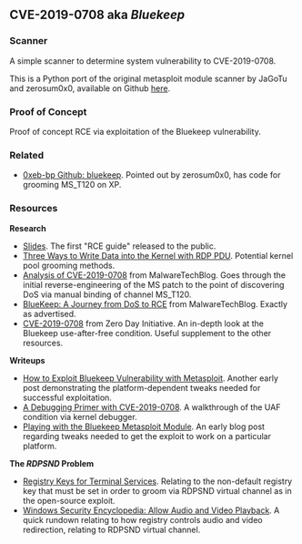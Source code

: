 ## CVE-2019-0708 aka _Bluekeep_

### Scanner

A simple scanner to determine system vulnerability to CVE-2019-0708.

This is a Python port of the original metasploit module scanner by JaGoTu and zerosum0x0, available on Github [here](https://github.com/zerosum0x0/CVE-2019-0708).

### Proof of Concept

Proof of concept RCE via exploitation of the Bluekeep vulnerability.

### Related

- [0xeb-bp Github: bluekeep](https://github.com/0xeb-bp/bluekeep). Pointed out by zerosum0x0, has code for grooming MS_T120 on XP.

### Resources

**Research**

- [Slides](./resources/Slides.pdf). The first "RCE guide" released to the public. 
- [Three Ways to Write Data into the Kernel with RDP PDU](https://unit42.paloaltonetworks.com/exploitation-of-windows-cve-2019-0708-bluekeep-three-ways-to-write-data-into-the-kernel-with-rdp-pdu/). Potential kernel pool grooming methods.
- [Analysis of CVE-2019-0708](https://www.malwaretech.com/2019/05/analysis-of-cve-2019-0708-bluekeep.html) from MalwareTechBlog. Goes through the initial reverse-engineering of the MS patch to the point of discovering DoS via manual binding of channel MS_T120.
- [BlueKeep: A Journey from DoS to RCE](https://www.malwaretech.com/2019/09/bluekeep-a-journey-from-dos-to-rce-cve-2019-0708.html) from MalwareTechBlog. Exactly as advertised.
- [CVE-2019-0708](https://www.zerodayinitiative.com/blog/2019/5/27/cve-2019-0708-a-comprehensive-analysis-of-a-remote-desktop-services-vulnerability) from Zero Day Initiative. An in-depth look at the Bluekeep use-after-free condition. Useful supplement to the other resources.

**Writeups**

- [How to Exploit Bluekeep Vulnerability with Metasploit](https://pentest-tools.com/blog/bluekeep-exploit-metasploit/). Another early post demonstrating the platform-dependent tweaks needed for successful exploitation.
- [A Debugging Primer with CVE-2019-0708](https://medium.com/@straightblast426/a-debugging-primer-with-cve-2019-0708-ccfa266682f6). A walkthrough of the UAF condition via kernel debugger.
- [Playing with the Bluekeep Metasploit Module](https://klaus.hohenpoelz.de/playing-with-the-bluekeep-metasploit-module.html). An early blog post regarding tweaks needed to get the exploit to work on a particular platform.

**The _RDPSND_ Problem**

- [Registry Keys for Terminal Services](http://etutorials.org/Microsoft+Products/microsoft+windows+server+2003+terminal+services/Chapter+6+Registry/Registry+Keys+for+Terminal+Services/). Relating to the non-default registry key that must be set in order to groom via RDPSND virtual channel as in the open-source exploit.
- [Windows Security Encyclopedia: Allow Audio and Video Playback](https://www.windows-security.org/350b68430b7c7cc38e49ef84ad7b592e/allow-audio-and-video-playback-redirection). A quick rundown relating to how registry controls audio and video redirection, relating to RDPSND virtual channel.
